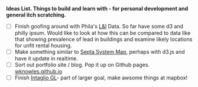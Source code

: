 **Ideas List.  Things to build and learn with - for personal development and general itch scratching.**

- [ ] Finish goofing around with Phila's [L&I](https://github.com/wknowles/phila-lni-data) Data. So far have some d3 and philly ipsum. Would like to look at how this can be compared to data like that showing prevalence of lead in buildings and examine likely locations for unfit rental housing.
- [ ] Make something similar to [Septa System Map](http://www3.septa.org/hackathon/SystemMap/), perhaps with d3.js and have it update in realtime.
- [ ] Sort out portfolio site / blog. Pop it up on Github pages. [wknowles.github.io](http://wknowles.github.io)
- [ ] Finish [Intaglio GL](http://wknowles.github.io/projects/intaglio-gl/)- part of larger goal, make awsome things at mapbox!
